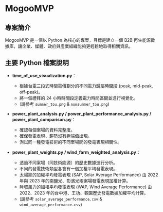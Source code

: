 # MogooMVP

## 專案簡介

MogooMVP 是一個以 Python 為核心的專案，目標是建立一個 B2B 再生能源數據庫，讓企業、媒體、政府與產業組織能夠更輕鬆地取得相關資訊。

## 主要 Python 檔案說明

- **time_of_use_visualization.py**：
  - 根據台電三段式時間電價劃分的不同電力歸屬時間段 (peak, mid-peak, off-peak)。
  - 將一個禮拜的 24 小時時間段定義電力時間區間並進行視覺化。
  - (請參考 `summer_tou.png` & `nonsummer_tou.png`)

- **power_plant_analysis.py / power_plant_performance_analysis.py / power_plant_comparison.py**：
  - 確認每個案場的資料完整度。
  - 確保發電表現、趨勢沒有極端值出現。
  - 測試同一種發電技術的不同案場間的發電表現相關性。

- **power_plant_weights.py / wind_farm_weighted_analysis.py**：
  - 透過不同案場（同技術能源）的歷史數據進行分析。
  - 不同的發電技術類型各會有一個加權平均發電表現。
  - 太陽能的加權平均發電表現 (SAP, Solar Average Performance) 由 2022 年與 2023 年的南鹽光、彰濱光兩案場發電表現加權計算。
  - 陸域風力的加權平均發電表現 (WAP, Wind Average Performance) 由 2022、2023 年的台中港、王功、觀園歷史發電數據加權平均計算。
  - (請參考 `solar_average_performance.csv` & `wind_average_performance.csv`)

